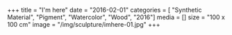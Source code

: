 +++
title = "I'm here"
date = "2016-02-01"
categories = [ "Synthetic Material", "Pigment", "Watercolor", "Wood", "2016"]
media = []
size = "100 x 100 cm"
image = "/img/sculpture/imhere-01.jpg"
+++
